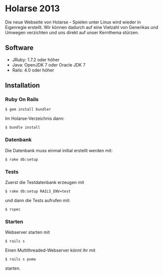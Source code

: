 # Holarse 2013
Die neue Webseite von Holarse - Spielen unter Linux wird wieder in Eigenregie erstellt. Wir können dadurch auf eine Vielzahl von Generikas und Umwegen verzichten und uns direkt auf unser Kernthema stürzen.

## Software
* JRuby: 1.7.2 oder höher
* Java: OpenJDK 7 oder Oracle JDK 7
* Rails: 4.0 oder höher

## Installation

### Ruby On Rails
```
$ gem install bundler
``` 
Im Holarse-Verzeichnis dann: 
```
$ bundle install
```

### Datenbank
Die Datenbank muss einmal initial erstellt werden mit:
```
$ rake db:setup
```

### Tests
Zuerst die Testdatenbank erzeugen mit 
```
$ rake db:setup RAILS_ENV=test
``` 
und dann die Tests aufrufen mit: 
```
$ rspec
```

### Starten
Webserver starten mit 
```
$ rails s
```
Einen Multithreaded-Webserver könnt ihr mit
```
$ rails s puma
```
starten.
